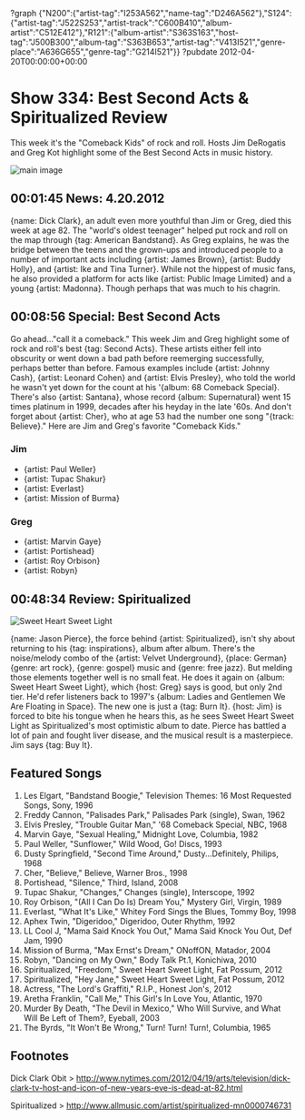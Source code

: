 ?graph {"N200":{"artist-tag":"I253A562","name-tag":"D246A562"},"S124":{"artist-tag":"J522S253","artist-track":"C600B410","album-artist":"C512E412"},"R121":{"album-artist":"S363S163","host-tag":"J500B300","album-tag":"S363B653","artist-tag":"V413I521","genre-place":"A636G655","genre-tag":"G214I521"}}
?pubdate 2012-04-20T00:00:00+00:00

# Show 334: Best Second Acts & Spiritualized Review
This week it's the "Comeback Kids" of rock and roll. Hosts Jim DeRogatis and Greg Kot highlight some of the Best Second Acts in music history.

![main image](http://static.soundopinions.org/images/2012/secondact.jpg)


## 00:01:45 News: 4.20.2012
{name: Dick Clark}, an adult even more youthful than Jim or Greg, died this week at age 82. The "world's oldest teenager" helped put rock and roll on the map through {tag: American Bandstand}. As Greg explains, he was the bridge between the teens and the grown-ups and introduced people to a number of important acts including {artist: James Brown}, {artist: Buddy Holly}, and {artist: Ike and Tina Turner}. While not the hippest of music fans, he also provided a platform for acts like {artist: Public Image Limited} and a young {artist: Madonna}. Though perhaps that was much to his chagrin.

## 00:08:56 Special: Best Second Acts
Go ahead..."call it a comeback." This week Jim and Greg highlight some of rock and roll's best {tag: Second Acts}. These artists either fell into obscurity or went down a bad path before reemerging successfully, perhaps better than before. Famous examples include {artist: Johnny Cash}, {artist: Leonard Cohen} and {artist: Elvis Presley}, who told the world he wasn't yet down for the count at his '{album: 68 Comeback Special}. There's also {artist: Santana}, whose record {album: Supernatural} went 15 times platinum in 1999, decades after his heyday in the late '60s. And don't forget about {artist: Cher}, who at age 53 had the number one song "{track: Believe}." Here are Jim and Greg's favorite "Comeback Kids."

### Jim
- {artist: Paul Weller}
- {artist: Tupac Shakur}
- {artist: Everlast}
- {artist: Mission of Burma}

### Greg
- {artist: Marvin Gaye}
- {artist: Portishead}
- {artist: Roy Orbison}
- {artist: Robyn}

## 00:48:34 Review: Spiritualized
![Sweet Heart Sweet Light](http://is3.mzstatic.com/image/thumb/Music111/v4/79/78/2f/79782fea-5352-4bee-14e9-92394aa4e5e7/source/600x600bb.jpg "459702/1185725844")

{name: Jason Pierce}, the force behind {artist: Spiritualized}, isn't shy about returning to his {tag: inspirations}, album after album. There's the noise/melody combo of the {artist: Velvet Underground}, {place: German} {genre: art rock}, {genre: gospel} music and {genre: free jazz}. But melding those elements together well is no small feat. He does it again on {album: Sweet Heart Sweet Light}, which {host: Greg} says is good, but only 2nd tier. He'd refer listeners back to 1997's {album: Ladies and Gentlemen We Are Floating in Space}. The new one is just a {tag: Burn It}. {host: Jim} is forced to bite his tongue when he hears this, as he sees Sweet Heart Sweet Light as Spiritualized's most optimistic album to date. Pierce has battled a lot of pain and fought liver disease, and the musical result is a masterpiece. Jim says {tag: Buy It}.


## Featured Songs
1. Les Elgart, "Bandstand Boogie," Television Themes: 16 Most Requested Songs, Sony, 1996
2. Freddy Cannon, "Palisades Park," Palisades Park (single), Swan, 1962
3. Elvis Presley, "Trouble Guitar Man," '68 Comeback Special, NBC, 1968
4. Marvin Gaye, "Sexual Healing," Midnight Love, Columbia, 1982
5. Paul Weller, "Sunflower," Wild Wood, Go! Discs, 1993
6. Dusty Springfield, "Second Time Around," Dusty...Definitely, Philips, 1968
7. Cher, "Believe," Believe, Warner Bros., 1998
8. Portishead, "Silence," Third, Island, 2008
9. Tupac Shakur, "Changes," Changes (single), Interscope, 1992
10. Roy Orbison, "(All I Can Do Is) Dream You," Mystery Girl, Virgin, 1989
11. Everlast, "What It's Like," Whitey Ford Sings the Blues, Tommy Boy, 1998
12. Aphex Twin, "Digeridoo," Digeridoo, Outer Rhythm, 1992
13. LL Cool J, "Mama Said Knock You Out," Mama Said Knock You Out, Def Jam, 1990
14. Mission of Burma, "Max Ernst's Dream," ONoffON, Matador, 2004
15. Robyn, "Dancing on My Own," Body Talk Pt.1, Konichiwa, 2010
16. Spiritualized, "Freedom," Sweet Heart Sweet Light, Fat Possum, 2012
17. Spiritualized, "Hey Jane," Sweet Heart Sweet Light, Fat Possum, 2012
18. Actress, "The Lord's Graffiti," R.I.P., Honest Jon's, 2012
19. Aretha Franklin, "Call Me," This Girl's In Love You, Atlantic, 1970
20. Murder By Death, "The Devil in Mexico," Who Will Survive, and What Will Be Left of Them?, Eyeball, 2003
21. The Byrds, "It Won't Be Wrong," Turn! Turn! Turn!, Columbia, 1965

## Footnotes

Dick Clark Obit > http://www.nytimes.com/2012/04/19/arts/television/dick-clark-tv-host-and-icon-of-new-years-eve-is-dead-at-82.html

Spiritualized > http://www.allmusic.com/artist/spiritualized-mn0000746731